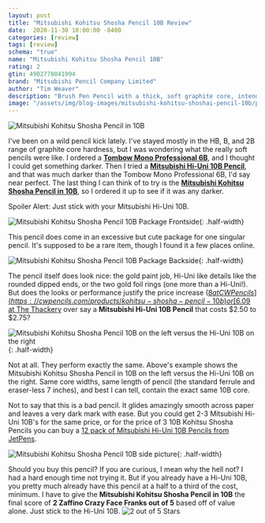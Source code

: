 ```yaml
---
layout: post
title: "Mitsubishi Kohitsu Shosha Pencil 10B Review"
date:  2020-11-30 10:00:00 -0400
categories: [review]
tags: [review]
schema: "true"
name: "Mitsubishi Kohitsu Shosha Pencil 10B"
rating: 2
gtin: 4902778041994
brand: "Mitsubishi Pencil Company Limited"
author: "Tim Weaver"
description: "Brush Pen Pencil with a thick, soft graphite core, intended for people learning to write Japanese"
image: "/assets/img/blog-images/mitsubishi-kohitsu-shoshai-pencil-10b/pencil-front.jpg"
---
```


![Mitsubishi Kohitsu Shosha Pencil in 10B](/assets/img/blog-images/mitsubishi-kohitsu-shoshai-pencil-10b/pencil-front.jpg)

I've been on a wild pencil kick lately.  I've stayed mostly in the HB, B, and 2B range of graphite core hardness, but I was wondering what the really soft pencils were like.  I ordered a **[Tombow Mono Professional 6B](https://www.tombowusa.com/craft/pencils/mono-drawing-pencils-1579.html)**, and I thought I could get something darker.  Then I tried a **[Mitsubishi Hi-Uni 10B Pencil](https://www.jetpens.com/Uni-Mitsubishi-Hi-Uni-Pencil-10B/pd/10947)**, and that was much darker than the Tombow Mono Professional 6B, I'd say near perfect.  The last thing I can think of to try is the **[Mitsubishi Kohitsu Shosha Pencil in 10B](https://cwpencils.com/products/kohitsu-shosha-pencil-10b)**, so I ordered it up to see if it was any darker.

Spoiler Alert:  Just stick with your Mitsubishi Hi-Uni 10B.

<!--more-->

![Mitsubishi Kohitsu Shosha Pencil 10B Package Frontside](/assets/img/blog-images/mitsubishi-kohitsu-shoshai-pencil-10b/package-front.jpg){: .half-width}

This pencil does come in an excessive but cute package for one singular pencil.  It's supposed to be a rare item, though I found it a few places online.  

![Mitsubishi Kohitsu Shosha Pencil 10B Package Backside](/assets/img/blog-images/mitsubishi-kohitsu-shoshai-pencil-10b/package-back.jpg){: .half-width}

The pencil itself does look nice: the gold paint job, Hi-Uni like details like the rounded dipped ends, or the two gold foil rings (one more than a Hi-Uni!). But does the looks or performance justify the price increase ([$8 at CW Pencils](https://cwpencils.com/products/kohitsu-shosha-pencil-10b) or [$6.09 at The Thackery](https://www.thethackery.com/default/art-supplies/pencils/art-pencils/mitsubishi-uni/mitsubishi-fude-enpitsu-10b-rare-extra-large-lead-made-in-japan-choose-lot-of-1-3-6-or-12-pieces.html) over say a **Mitsubishi Hi-Uni 10B Pencil** that costs $2.50 to $2.75?

![Mitsubishi Kohitsu Shosha Pencil 10B on the left versus the Hi-Uni 10B on the right](/assets/img/blog-images/mitsubishi-kohitsu-shoshai-pencil-10b/kohitsu-shoshai-hi-uni-10b-comparrison.jpg){: .half-width}

Not at all.  They perform exactly the same. Above's example shows the Mitsubishi Kohitsu Shosha Pencil in 10B on the left versus the Hi-Uni 10B on the right. Same core widths, same length of pencil (the standard  ferrule and eraser-less 7 inches), and best I can tell, contain the exact same 10B core.

Not to say that this is a bad pencil.  It glides amazingly smooth across paper and leaves a very dark mark with ease. But you could get 2-3 Mitsubishi Hi-Uni 10B's for the same price, or for the price of 3 10B Kohitsu Shosha Pencils you can buy a [12 pack of Mitsubishi Hi-Uni 10B Pencils from JetPens](https://www.jetpens.com/Uni-Mitsubishi-Hi-Uni-Pencil-10B-Box-of-12/pd/3517).

![Mitsubishi Kohitsu Shosha Pencil 10B side picture](/assets/img/blog-images/mitsubishi-kohitsu-shoshai-pencil-10b/core-side.jpg){: .half-width}

Should you buy this pencil?  If you are curious, I mean why the hell not?  I had a hard enough time not trying it.  But if you already have a Hi-Uni 10B, you pretty much already have this pencil at a half to a third of the cost, minimum.  I have to give the **Mitsubishi Kohitsu Shosha Pencil in 10B** the final score of **2 Zaffino Crazy Face Franks out of 5** based off of value alone.  Just stick to the Hi-Uni 10B.
![2 out of 5 Stars](/assets/img/blog-images/zaffino-scale-2-star.jpg)
